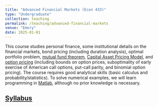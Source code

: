```yaml
---
title: "Advanced Financial Markets (Econ 433)"
type: "Undergraduate"
collection: teaching
permalink: /teaching/advanced-financial-markets
venue: "Emory"
date: 2025-01-01
---
```


This course studies personal finance, some institutional details on the financial markets, bond pricing (including duration analysis), optimal portfolio problem, [mutual fund theorem](https://en.wikipedia.org/wiki/Mutual_fund_separation_theorem), [Capital Asset Pricing Model](https://en.wikipedia.org/wiki/Capital_asset_pricing_model), and [option pricing](https://en.wikipedia.org/wiki/Valuation_of_options) (including bounds on option prices, suboptimality of early exercise of American call options, put-call parity, and binomial option pricing). The course requires good analytical skills (basic calculus and probability/statistics). To solve numerical examples, we will learn programming in [Matlab](https://www.mathworks.com/products/matlab.html), although no prior knowledge is necessary.

## [Syllabus](/files/433_syllabus.pdf)
